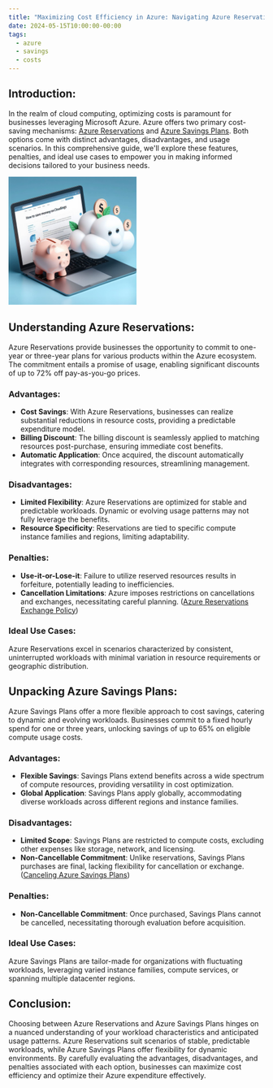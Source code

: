 ```yaml
---
title: "Maximizing Cost Efficiency in Azure: Navigating Azure Reservations and Savings Plans"
date: 2024-05-15T10:00:00-00:00
tags:
  - azure
  - savings
  - costs
---
```


## Introduction:
In the realm of cloud computing, optimizing costs is paramount for businesses leveraging Microsoft Azure. Azure offers two primary cost-saving mechanisms: [Azure Reservations](https://learn.microsoft.com/en-us/azure/cost-management-billing/reservations/save-compute-costs-reservations) and [Azure Savings Plans](https://learn.microsoft.com/en-us/azure/cost-management-billing/savings-plan/decide-between-savings-plan-reservation). Both options come with distinct advantages, disadvantages, and usage scenarios. In this comprehensive guide, we'll explore these features, penalties, and ideal use cases to empower you in making informed decisions tailored to your business needs.

<img src="/assets/images/cloud-costs.jpeg" style="width: 50%; height: 50%; margin-left: auto; margin-right: auto;">

## Understanding Azure Reservations:

Azure Reservations provide businesses the opportunity to commit to one-year or three-year plans for various products within the Azure ecosystem. The commitment entails a promise of usage, enabling significant discounts of up to 72% off pay-as-you-go prices.

### Advantages:
- **Cost Savings**: With Azure Reservations, businesses can realize substantial reductions in resource costs, providing a predictable expenditure model.
- **Billing Discount**: The billing discount is seamlessly applied to matching resources post-purchase, ensuring immediate cost benefits.
- **Automatic Application**: Once acquired, the discount automatically integrates with corresponding resources, streamlining management.

### Disadvantages:
- **Limited Flexibility**: Azure Reservations are optimized for stable and predictable workloads. Dynamic or evolving usage patterns may not fully leverage the benefits.
- **Resource Specificity**: Reservations are tied to specific compute instance families and regions, limiting adaptability.

### Penalties:
- **Use-it-or-Lose-it**: Failure to utilize reserved resources results in forfeiture, potentially leading to inefficiencies.
- **Cancellation Limitations**: Azure imposes restrictions on cancellations and exchanges, necessitating careful planning. ([Azure Reservations Exchange Policy](https://learn.microsoft.com/en-us/azure/cost-management-billing/reservations/exchange-and-refund-azure-reservations))

### Ideal Use Cases:
Azure Reservations excel in scenarios characterized by consistent, uninterrupted workloads with minimal variation in resource requirements or geographic distribution.

## Unpacking Azure Savings Plans:

Azure Savings Plans offer a more flexible approach to cost savings, catering to dynamic and evolving workloads. Businesses commit to a fixed hourly spend for one or three years, unlocking savings of up to 65% on eligible compute usage costs.

### Advantages:
- **Flexible Savings**: Savings Plans extend benefits across a wide spectrum of compute resources, providing versatility in cost optimization.
- **Global Application**: Savings Plans apply globally, accommodating diverse workloads across different regions and instance families.

### Disadvantages:
- **Limited Scope**: Savings Plans are restricted to compute costs, excluding other expenses like storage, network, and licensing.
- **Non-Cancellable Commitment**: Unlike reservations, Savings Plans purchases are final, lacking flexibility for cancellation or exchange. ([Canceling Azure Savings Plans](https://learn.microsoft.com/en-us/azure/cost-management-billing/savings-plan/cancel-savings-plan))

### Penalties:
- **Non-Cancellable Commitment**: Once purchased, Savings Plans cannot be cancelled, necessitating thorough evaluation before acquisition.

### Ideal Use Cases:
Azure Savings Plans are tailor-made for organizations with fluctuating workloads, leveraging varied instance families, compute services, or spanning multiple datacenter regions.

## Conclusion:

Choosing between Azure Reservations and Azure Savings Plans hinges on a nuanced understanding of your workload characteristics and anticipated usage patterns. Azure Reservations suit scenarios of stable, predictable workloads, while Azure Savings Plans offer flexibility for dynamic environments. By carefully evaluating the advantages, disadvantages, and penalties associated with each option, businesses can maximize cost efficiency and optimize their Azure expenditure effectively.
